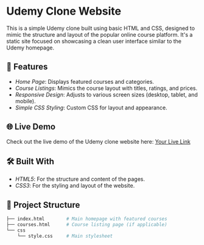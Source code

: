# Udemy Clone Website

This is a simple Udemy clone built using basic HTML and CSS, designed to mimic the structure and layout of the popular online course platform. It's a static site focused on showcasing a clean user interface similar to the Udemy homepage.

## 🚀 Features

- *Home Page*: Displays featured courses and categories.
- *Course Listings*: Mimics the course layout with titles, ratings, and prices.
- *Responsive Design*: Adjusts to various screen sizes (desktop, tablet, and mobile).
- *Simple CSS Styling*: Custom CSS for layout and appearance.

## 🌐 Live Demo

Check out the live demo of the Udemy clone website here: [Your Live Link](https://yourwebsite.com)

## 🛠️ Built With

- *HTML5*: For the structure and content of the pages.
- *CSS3*: For the styling and layout of the website.

## 📂 Project Structure

```bash
├── index.html        # Main homepage with featured courses
├── courses.html      # Course listing page (if applicable)
└── css
    └── style.css     # Main stylesheet
